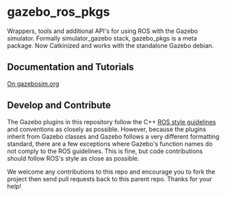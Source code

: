 # gazebo_ros_pkgs

Wrappers, tools and additional API's for using ROS with the Gazebo simulator. Formally simulator_gazebo stack, gazebo_pkgs is a meta package. Now Catkinized and works with the standalone Gazebo debian.

## Documentation and Tutorials
[On gazebosim.org](http://gazebosim.org/wiki/Tutorials#ROS_Integration)

## Develop and Contribute

The Gazebo plugins in this repository follow the C++ [ROS style guidelines](http://ros.org/doc/groovy/api/roscpp/html) and conventions as closely as possible. However, because the plugins inherit from Gazebo classes and Gazebo follows a very different formatting standard, there are a few exceptions where Gazebo's function names do not comply to the ROS guidelines. This is fine, but code contributions should follow ROS's style as close as possible.

We welcome any contributions to this repo and encourage you to fork the project then send pull requests back to this parent repo. Thanks for your help!



